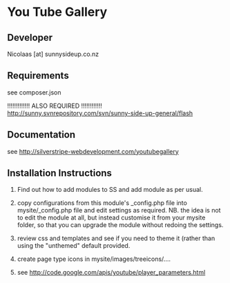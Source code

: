 You Tube Gallery
================================================================================


Developer
-----------------------------------------------
Nicolaas [at] sunnysideup.co.nz

Requirements
-----------------------------------------------
see composer.json

!!!!!!!!!!!!! ALSO REQUIRED !!!!!!!!!!!!
http://sunny.svnrepository.com/svn/sunny-side-up-general/flash


Documentation
-----------------------------------------------
see http://silverstripe-webdevelopment.com/youtubegallery


Installation Instructions
-----------------------------------------------
1. Find out how to add modules to SS and add module as per usual.

2. copy configurations from this module's _config.php file
into mysite/_config.php file and edit settings as required.
NB. the idea is not to edit the module at all, but instead customise
it from your mysite folder, so that you can upgrade the module without redoing the settings.

3. review css and templates and see if you need to theme it
(rather than using the "unthemed" default provided.

4. create page type icons in mysite/images/treeicons/....


5. see http://code.google.com/apis/youtube/player_parameters.html
